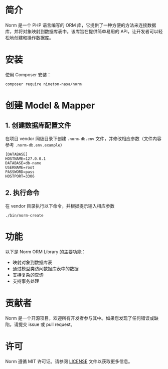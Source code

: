 # 简介
Norm 是一个 PHP 语言编写的 ORM 库，它提供了一种方便的方法来连接数据库，并将对象映射到数据库表中。该库旨在提供简单易用的 API，让开发者可以轻松地创建和操作数据库。

# 安装
使用 Composer 安装：

```shell
composer require nineton-nasa/norm
```

# 创建 Model & Mapper

## 1. 创建数据库配置文件

在项目 vendor 同级目录下创建 `.norm-db.env` 文件，并修改相应参数（文件内容参考 `.norm-db.env.example`）

```dotenv
[DATABASE]
HOSTNAME=127.0.0.1
DATABASE=db-name
USERNAME=root
PASSWORD=pass
HOSTPORT=3306
```

## 2. 执行命令

在 vendor 目录执行以下命令，并根据提示输入相应参数

```shell
./bin/norm-create
```

# 功能

以下是 Norm ORM Library 的主要功能：
- 映射对象到数据库表
- 通过模型类访问数据库表中的数据
- 支持复杂的查询
- 支持事务处理

# 贡献者
Norm 是一个开源项目，欢迎所有开发者参与其中。如果您发现了任何错误或缺陷，请提交 issue 或 pull request。

# 许可
Norm 遵循 MIT 许可证。请参阅 [LICENSE](LICENSE) 文件以获取更多信息。
